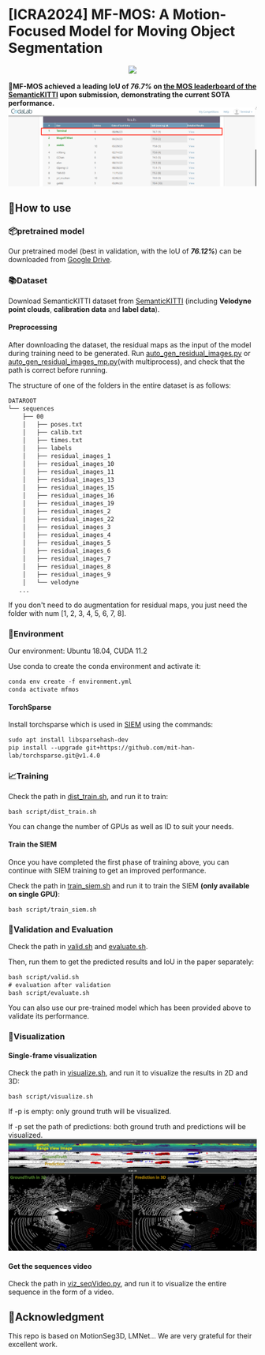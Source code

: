 # [ICRA2024] MF-MOS: A Motion-Focused Model for Moving Object Segmentation

<div align="center">
<div>
    <a href="https://arxiv.org/abs/2401.17023"><img src="http://img.shields.io/badge/cs.CV-arXiv%3A2401.17023-B31B1B.svg"></a>
  </div>
</div>

**🎉MF-MOS achieved a leading IoU of **_76.7%_** on [the MOS leaderboard of the SemanticKITTI](https://codalab.lisn.upsaclay.fr/competitions/7088) upon submission, demonstrating the current SOTA performance.**
![Leaderboard](./assets/Leaderboard.jpg)

## 📖How to use
### 📦pretrained model
Our pretrained model (best in validation, with the IoU of **_76.12%_**) can be downloaded from [Google Drive](https://drive.google.com/file/d/1KGPwMr9v9GWdIB0zEGAJ8Wi0k3dvXbZt/view?usp=sharing).
### 📚Dataset 
Download SemanticKITTI dataset from [SemanticKITTI](http://www.semantic-kitti.org/dataset.html#download) (including **Velodyne point clouds**, **calibration data** and **label data**).
#### Preprocessing
After downloading the dataset, the residual maps as the input of the model during training need to be generated.
Run [auto_gen_residual_images.py](./utils/auto_gen_residual_images.py) or [auto_gen_residual_images_mp.py](./utils/auto_gen_residual_images_mp.py)(with multiprocess),
and check that the path is correct before running.

The structure of one of the folders in the entire dataset is as follows:
```
DATAROOT
└── sequences
    ├── 00
    │   ├── poses.txt
    │   ├── calib.txt
    │   ├── times.txt
    │   ├── labels
    │   ├── residual_images_1
    │   ├── residual_images_10
    │   ├── residual_images_11
    │   ├── residual_images_13
    │   ├── residual_images_15
    │   ├── residual_images_16
    │   ├── residual_images_19
    │   ├── residual_images_2
    │   ├── residual_images_22
    │   ├── residual_images_3
    │   ├── residual_images_4
    │   ├── residual_images_5
    │   ├── residual_images_6
    │   ├── residual_images_7
    │   ├── residual_images_8
    │   ├── residual_images_9
    │   └── velodyne
   ...
```
If you don't need to do augmentation for residual maps, you just need the folder with num [1, 2, 3, 4, 5, 6, 7, 8].

### 💾Environment
Our environment: Ubuntu 18.04, CUDA 11.2 

Use conda to create the conda environment and activate it:
```shell
conda env create -f environment.yml
conda activate mfmos
```
#### TorchSparse
Install torchsparse which is used in [SIEM](./modules/PointRefine/spvcnn.py) using the commands:
```shell
sudo apt install libsparsehash-dev 
pip install --upgrade git+https://github.com/mit-han-lab/torchsparse.git@v1.4.0
```

### 📈Training
Check the path in [dist_train.sh](./script/dist_train.sh), and run it to train:
```shell
bash script/dist_train.sh
```
You can change the number of GPUs as well as ID to suit your needs.
#### Train the SIEM
Once you have completed the first phase of training above, you can continue with SIEM training to get an improved performance.

Check the path in [train_siem.sh](./script/train_siem.sh) and run it to train the SIEM **(only available on single GPU)**:
```shell
bash script/train_siem.sh
```

### 📝Validation and Evaluation
Check the path in [valid.sh](./script/valid.sh) and [evaluate.sh](./script/evaluate.sh).

Then, run them to get the predicted results and IoU in the paper separately:
```shell
bash script/valid.sh
# evaluation after validation
bash script/evaluate.sh
```
You can also use our pre-trained model which has been provided above to validate its performance.


### 👀Visualization
#### Single-frame visualization
Check the path in [visualize.sh](./script/visualize.sh), and run it to visualize the results in 2D and 3D:
```shell
bash script/visualize.sh
```
If -p is empty: only ground truth will be visualized.

If -p set the path of predictions: both ground truth and predictions will be visualized.
![Single frame visualization](./assets/VisualizeSingleFrame.jpg)
#### Get the sequences video
Check the path in [viz_seqVideo.py](./utils/viz_seqVideo.py), and run it to visualize the entire sequence in the form of a video.


## 👏Acknowledgment
This repo is based on MotionSeg3D, LMNet... We are very grateful for their excellent work.

